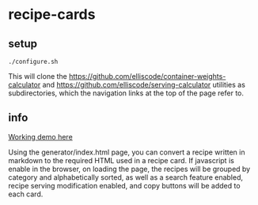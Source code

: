 # recipe-cards

## setup

```
./configure.sh
```

This will clone the https://github.com/elliscode/container-weights-calculator and https://github.com/elliscode/serving-calculator utilities as subdirectories, which the navigation links at the top of the page refer to.

## info

[Working demo here](https://ellisrecipes.com)

Using the generator/index.html page, you can convert a recipe written in markdown to the required HTML used in a recipe card. If javascript is enable in the browser, on loading the page, the recipes will be grouped by category and alphabetically sorted, as well as a search feature enabled, recipe serving modification enabled, and copy buttons will be added to each card.